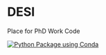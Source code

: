 # DESI
Place for PhD Work Code

[![Python Package using Conda](https://github.com/SgmAstro/DESI/actions/workflows/python-package-conda.yml/badge.svg)](https://github.com/SgmAstro/DESI/actions/workflows/python-package-conda.yml)
